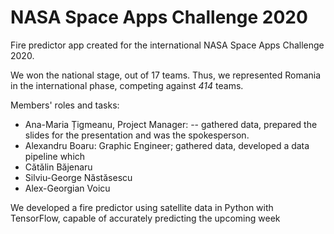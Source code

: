 # NASA Space Apps Challenge 2020

Fire predictor app created for the international NASA Space Apps Challenge 2020.

We won the national stage, out of 17 teams. Thus, we represented Romania in the international phase, competing against *414* teams.

Members' roles and tasks:
- Ana-Maria Țigmeanu, Project Manager:
  -- gathered data, prepared the slides for the presentation and was the spokesperson.
- Alexandru Boaru: Graphic Engineer; gathered data, developed a data pipeline which 
- Cătălin Băjenaru
- Silviu-George Năstăsescu
- Alex-Georgian Voicu

We developed a fire predictor using satellite data in Python with TensorFlow, capable of accurately predicting the upcoming week
